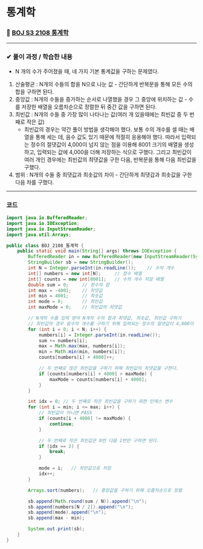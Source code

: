 # **통계학**
### 📌 [BOJ S3 2108 통계학](https://www.acmicpc.net/problem/2108)
-------------
### **✔ 풀이 과정 / 학습한 내용**
- N 개의 수가 주어졌을 때, 네 가지 기본 통계값을 구하는 문제였다.
1. 산술평균 : N개의 수들의 합을 N으로 나눈 값 - 간단하게 반복문을 통해 모든 수의 합을 구하면 된다.
2. 중앙값 : N개의 수들을 증가하는 순서로 나열했을 경우 그 중앙에 위치하는 값 - 수를 저장한 배열을 오름차순으로 정렬한 뒤 중간 값을 구하면 된다.
3. 최빈값 : N개의 수들 중 가장 많이 나타나는 값(여러 개 있을때에는 최빈값 중 두 번째로 작은 값)   
	* 최빈값의 경우는 약간 풀이 방법을 생각해야 했다. 보통 수의 개수를 셀 때는 배열을 통해 세는 데, 음수 값도 있기 때문에 적절히 응용해야 했다.
	따라서 입력되는 정수의 절댓값이 4,000이 넘지 않는 점을 이용해 8001 크기의 배열을 생성하고, 입력되는 값에 4,000을 더해 저장하는 식으로 구했다.
	그리고 최빈값이 여러 개인 경우에는 최빈값의 최댓값을 구한 다음, 반복문을 통해 다음 최빈값을 구했다.   
4. 범위 : N개의 수들 중 최댓값과 최솟값의 차이 - 간단하게 최댓갑과 최솟값을 구한 다음 차를 구했다.
-------------
### **코드**
```java
import java.io.BufferedReader;
import java.io.IOException;
import java.io.InputStreamReader;
import java.util.Arrays;

public class BOJ_2108_통계학 {
    public static void main(String[] args) throws IOException {
        BufferedReader in = new BufferedReader(new InputStreamReader(System.in));
        StringBuilder sb = new StringBuilder();
        int N = Integer.parseInt(in.readLine());    // 수의 개수
        int[] numbers = new int[N];     // 정수 배열
        int[] counts = new int[8001];   // 수의 개수 저장 배열
        double sum = 0;     // 정수의 합
        int max = -4001;    // 최댓값
        int min = 4001;     // 최솟값
        int mode = 0;       // 최빈값
        int maxMode = 0;    // 최빈값의 최댓값

        // N개의 수를 입력 받아 N개의 수의 합과 최댓값, 최솟값, 최빈값 구하기
        // 최빈값의 경우 음수의 개수를 구하기 위해 입력되는 정수의 절댓값이 4,000이 넘지 않는 점을 이용해 4000을 더해 저장
        for (int i = 0; i < N; i++) {
            numbers[i] = Integer.parseInt(in.readLine());
            sum += numbers[i];
            max = Math.max(max, numbers[i]);
            min = Math.min(min, numbers[i]);
            counts[numbers[i] + 4000]++;

            // 두 번째로 많은 최빈값을 구하기 위해 최빈값의 최댓값을 구한다.
            if (counts[numbers[i] + 4000] > maxMode) {
                maxMode = counts[numbers[i] + 4000];
            }
        }

        int idx = 0; // 두 번째로 작은 최빈값을 구하기 위한 인덱스 변수
        for (int i = min; i <= max; i++) {
            // 최빈값이 아니면 PASS
            if (counts[i + 4000] != maxMode) {
                continue;
            }

            // 두 번째로 작은 최빈값은 0번 다음 1번만 구하면 된다.
            if (idx == 2) {
                break;
            }

            mode = i;   // 최빈값으로 저장
            idx++;
        }

        Arrays.sort(numbers);   // 중앙값을 구하기 위해 오름차순으로 정렬

        sb.append(Math.round(sum / N)).append("\n");
        sb.append(numbers[N / 2]).append("\n");
        sb.append(mode).append("\n");
        sb.append(max - min);

        System.out.print(sb);
    }
}
```